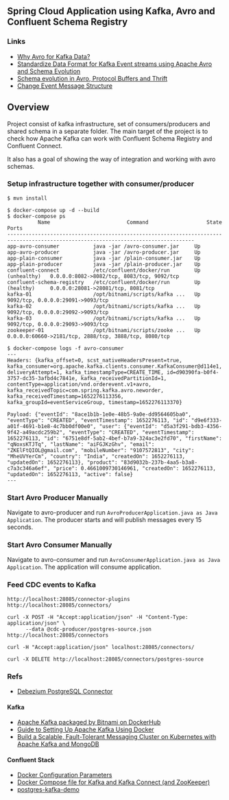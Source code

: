 ## Spring Cloud Application using Kafka, Avro and Confluent Schema Registry

### Links
* [Why Avro for Kafka Data?](https://www.confluent.io/blog/avro-kafka-data/)
* [Standardize Data Format for Kafka Event streams using Apache Avro and Schema Evolution](https://medium.com/nerd-for-tech/standardize-data-format-for-kafka-event-streams-using-apache-avro-and-schema-evolution-a2df6924b54c)
* [Schema evolution in Avro, Protocol Buffers and Thrift](https://martin.kleppmann.com/2012/12/05/schema-evolution-in-avro-protocol-buffers-thrift.html)
* [Change Event Message Structure](https://developer.salesforce.com/docs/atlas.en-us.change_data_capture.meta/change_data_capture/cdc_message_structure.htm)

## Overview

Project consist of kafka infrastructure, set of consumers/producers and shared schema in a separate folder.
The main target of the project is to check how Apache Kafka can work with Confluent Schema Registry and Confluent Connect.

It also has a goal of showing the way of integration and working with avro schemas.


### Setup infrastructure together with consumer/producer
``` shell
$ mvn install

$ docker-compose up -d --build
$ docker-compose ps
          Name                         Command                   State                                Ports                        
-----------------------------------------------------------------------------------------------------------------------------------
app-avro-consumer           java -jar /avro-consumer.jar     Up                                                                    
app-avro-producer           java -jar /avro-producer.jar     Up                                                                    
app-plain-consumer          java -jar /plain-consumer.jar    Up                                                                    
app-plain-producer          java -jar /plain-producer.jar    Up                                                                    
confluent-connect           /etc/confluent/docker/run        Up (unhealthy)   0.0.0.0:8082->8082/tcp, 8083/tcp, 9092/tcp           
confluent-schema-registry   /etc/confluent/docker/run        Up (healthy)     0.0.0.0:28081->28081/tcp, 8081/tcp                   
kafka-01                    /opt/bitnami/scripts/kafka ...   Up               9092/tcp, 0.0.0.0:29091->9093/tcp                    
kafka-02                    /opt/bitnami/scripts/kafka ...   Up               9092/tcp, 0.0.0.0:29092->9093/tcp                    
kafka-03                    /opt/bitnami/scripts/kafka ...   Up               9092/tcp, 0.0.0.0:29093->9093/tcp                    
zookeeper-01                /opt/bitnami/scripts/zooke ...   Up               0.0.0.0:60660->2181/tcp, 2888/tcp, 3888/tcp, 8080/tcp

$ docker-compose logs -f avro-consumer
---
Headers: {kafka_offset=0, scst_nativeHeadersPresent=true, kafka_consumer=org.apache.kafka.clients.consumer.KafkaConsumer@d114e1, deliveryAttempt=1, kafka_timestampType=CREATE_TIME, id=d90390fa-b0f4-3757-dc35-3afbd4c7841e, kafka_receivedPartitionId=1, contentType=application/vnd.orderevent.v1+avro, kafka_receivedTopic=com.spring.kafka.avro.neworder, kafka_receivedTimestamp=1652276113356, kafka_groupId=eventServiceGroup, timestamp=1652276113370}

Payload: {"eventId": "8ace1b1b-1e0e-48b5-9a0e-dd9564605ba0", "eventType": "CREATED", "eventTimestamp": 1652276113, "id": "d9e6f333-a01f-4691-b1e8-4c7bb0df00e0", "user": {"eventId": "d5a3f291-bdb3-4356-9f42-a49acdc259b2", "eventType": "CREATED", "eventTimestamp": 1652276113, "id": "6751e8df-5ab2-4bef-b7a9-324ac3e2fd70", "firstName": "qNoxsKTJTq", "lastName": "aiFGJKzGhv", "email": "ZKElFtQIOL@gmail.com", "mobileNumber": "9107572813", "city": "MheUVYerCm", "country": "India", "createdOn": 1652276113, "updatedOn": 1652276113}, "product": "83d9032b-237b-4aa5-b3a8-c7a3c346a6ef", "price": 0.4661009730146961, "createdOn": 1652276113, "updatedOn": 1652276113, "active": false}
---
```

### Start Avro Producer Manually
Navigate to avro-producer and run `AvroProducerApplication.java as Java Application`. The producer starts and will publish messages every 15 seconds.

### Start Avro Consumer Manually
Navigate to avro-consumer and run `AvroConsumerApplication.java as Java Application`. The application will consume application.

### Feed CDC events to Kafka
```shell
http://localhost:28085/connector-plugins
http://localhost:28085/connectors/

curl -X POST -H "Accept:application/json" -H "Content-Type: application/json" \
      --data @cdc-producer/postgres-source.json http://localhost:28085/connectors
      
curl -H "Accept:application/json" localhost:28085/connectors/      

curl -X DELETE http://localhost:28085/connectors/postgres-source
```

### Refs
* [Debezium PostgreSQL Connector](https://repo1.maven.org/maven2/io/debezium/debezium-connector-postgres/1.9.2.Final/debezium-connector-postgres-1.9.2.Final-plugin.tar.gz)

#### Kafka
* [Apache Kafka packaged by Bitnami on DockerHub](https://hub.docker.com/r/bitnami/kafka/)
* [Guide to Setting Up Apache Kafka Using Docker](https://www.baeldung.com/ops/kafka-docker-setup)
* [Build a Scalable, Fault-Tolerant Messaging Cluster on Kubernetes with Apache Kafka and MongoDB](https://docs.bitnami.com/tutorials/build-messaging-cluster-apache-kafka-mongodb-kubernetes/)

#### Confluent Stack
* [Docker Configuration Parameters](https://docs.confluent.io/platform/current/installation/docker/config-reference.html)
* [Docker Compose file for Kafka and Kafka Connect (and ZooKeeper)](https://www.reddit.com/r/apachekafka/comments/tsr9dx/docker_compose_file_for_kafka_and_kafka_connect)
* [postgres-kafka-demo](https://github.com/mtpatter/postgres-kafka-demo)
